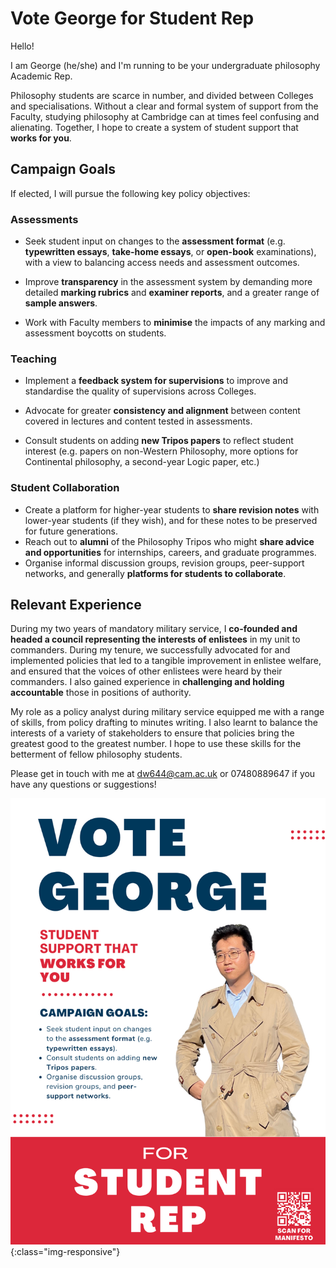 # Vote George for Student Rep

Hello!

I am George (he/she) and I'm running to be your undergraduate philosophy Academic Rep. 

Philosophy students are scarce in number, and divided between Colleges and specialisations. Without a clear and formal system of support from the Faculty, studying philosophy at Cambridge can at times feel confusing and alienating. Together, I hope to create a system of student support that **works for you**.

## Campaign Goals

If elected, I will pursue the following key policy objectives:

### Assessments

* Seek student input on changes to the **assessment format** (e.g. **typewritten essays**, **take-home essays**, or **open-book** examinations), with a view to balancing access needs and assessment outcomes. 

* Improve **transparency** in the assessment system by demanding more detailed **marking rubrics** and **examiner reports**, and a greater range of **sample answers**.

* Work with Faculty members to **minimise** the impacts of any marking and assessment boycotts on students.

### Teaching

* Implement a **feedback system for supervisions** to improve and standardise the quality of supervisions across Colleges.

* Advocate for greater **consistency and alignment** between content covered in lectures and content tested in assessments.

* Consult students on adding **new Tripos papers** to reflect student interest (e.g. papers on non-Western Philosophy, more options for Continental philosophy, a second-year Logic paper, etc.)

### Student Collaboration

* Create a platform for higher-year students to **share revision notes** with lower-year students (if they wish), and for these notes to be preserved for future generations.
* Reach out to **alumni** of the Philosophy Tripos who might **share advice and opportunities** for internships, careers, and graduate programmes.
* Organise informal discussion groups, revision groups, peer-support networks, and generally **platforms for students to collaborate**.

## Relevant Experience

During my two years of mandatory military service, I **co-founded and headed a council representing the interests of enlistees** in my unit to commanders. During my tenure, we successfully advocated for and implemented policies that led to a tangible improvement in enlistee welfare, and ensured that the voices of other enlistees were heard by their commanders. I also gained experience in **challenging and holding accountable** those in positions of authority.

My role as a policy analyst during military service equipped me with a range of skills, from policy drafting to minutes writing. I also learnt to balance the interests of a variety of stakeholders to ensure that policies bring the greatest good to the greatest number. I hope to use these skills for the betterment of fellow philosophy students.

Please get in touch with me at [dw644@cam.ac.uk](mailto:dw644@cam.ac.uk) or 07480889647 if you have any questions or suggestions!

![image-title-here](../assets/img/Manifesto%20Visual.png){:class="img-responsive"}
